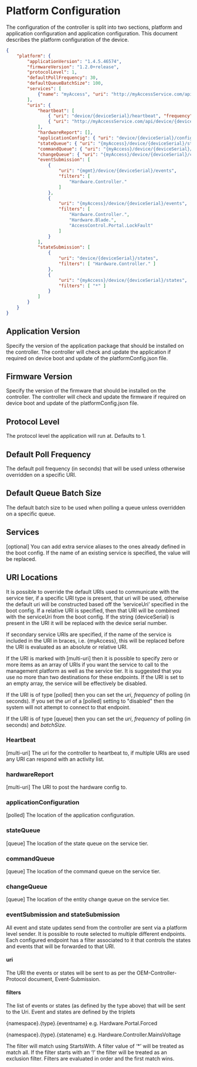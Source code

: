 # Platform Configuration

The configuration of the controller is split into two sections, platform and
application configuration and application configuration. This document describes
the platform configuration of the device.

```json
{
    "platform": {
        "applicationVersion": "1.4.5.46574",
        "firmwareVersion": "1.2.0+release",
        "protocolLevel": 1,
        "defaultPollFrequency": 30,
        "defaultQueueBatchSize": 100,
        "services": [
            {"name": "myAccess", "uri": "http://myAccessService.com/api"}
        ],
        "uris": {
            "heartbeat": [
                { "uri": "device/{deviceSerial}/heartbeat", "frequency": 7 },
                { "uri": "http://myAccessService.com/api/device/{deviceSerial}/heartbeat", "frequency": 13 }
            ],
            "hardwareReport": [],
            "applicationConfig": { "uri": "device/{deviceSerial}/configuration" },
            "stateQueue": { "uri": "{myAccess}/device/{deviceSerial}/states/messages", "frequency": 10, "batchSize": 10 },
            "commandQueue": { "uri": "{myAccess}/device/{deviceSerial}/commands/messages", "frequency": 10 },
            "changeQueue": { "uri": "{myAccess}/device/{deviceSerial}/changes/messages", "frequency": 10, "batchSize": 500 },
            "eventSubmission": [
                {
                    "uri": "{mgmt}/device/{deviceSerial}/events",
                    "filters": [
                        "Hardware.Controller."
                    ]
                },
                {
                    "uri": "{myAccess}/device/{deviceSerial}/events",
                    "filters": [
                        "Hardware.Controller.",
                        "Hardware.Blade.",
                        "AccessControl.Portal.LockFault"
                    ]
                }
            ],
            "stateSubmission": [
                {
                    "uri": "device/{deviceSerial}/states",
                    "filters": [ "Hardware.Controller." ]
                },
                {
                    "uri": "{myAccess}/device/{deviceSerial}/states",
                    "filters": [ "*" ]
                }
            ]
        }
    }
}
```

## Application Version

Specify the version of the application package that should be installed on the
controller. The controller will check and update the application if required on
device boot and update of the platformConfig.json file.

## Firmware Version

Specify the version of the firmware that should be installed on the controller.
The controller will check and update the firmware if required on device boot and
update of the platformConfig.json file.

## Protocol Level

The protocol level the application will run at. Defaults to 1.

## Default Poll Frequency

The default poll frequency (in seconds) that will be used unless otherwise
overridden on a specific URI.

## Default Queue Batch Size

The default batch size to be used when polling a queue unless overridden on a
specific queue.

## Services

[optional] You can add extra service aliases to the ones already defined in the
boot config. If the name of an existing service is specified, the value will be
replaced.

## URI Locations

It is possible to override the default URIs used to communicate with the service
tier, if a specific URI type is present, that uri will be used, otherwise the
default uri will be constructed based off the ‘serviceUri’ specified in the boot
config. If a relative URI is specified, then that URI will be combined with the
serviceUri from the boot config. If the string {deviceSerial} is present in the
URI it will be replaced with the device serial number.

If secondary service URIs are specified, if the name of the service is included
in the URI in braces, i.e. {myAccess}, this will be replaced before the URI is
evaluated as an absolute or relative URI.

If the URI is marked with [multi-uri] then it is possible to specify zero or
more items as an array of URIs if you want the service to call to the management
platform as well as the service tier. It is suggested that you use no more than
two destinations for these endpoints. If the URI is set to an empty array, the
service will be effectively be disabled.

If the URI is of type [polled] then you can set the *uri*, *frequency* of
polling (in seconds).  If you set the *uri* of a [polled] setting to "disabled"
then the system will not attempt to connect to that endpoint.

If the URI is of type [queue] then you can set the *uri*, *frequency* of polling
(in seconds) and *batchSize.*

### Heartbeat

[multi-uri] The uri for the controller to heartbeat to, if multiple URIs are
used any URI can respond with an activity list.

### hardwareReport

[multi-uri] The URI to post the hardware config to.

### applicationConfiguration

[polled] The location of the application configuration.

### stateQueue

[queue] The location of the state queue on the service tier.

### commandQueue

[queue] The location of the command queue on the service tier.

### changeQueue

[queue] The location of the entity change queue on the service tier.

### eventSubmission and stateSubmission

All event and state updates send from the controller are sent via a platform
level sender. It is possible to route selected to multiple different endpoints.
Each configured endpoint has a filter associated to it that controls the states
and events that will be forwarded to that URI.

#### uri

The URI the events or states will be sent to as per the OEM-Controller-Protocol
document, Event-Submission.

#### filters

The list of events or states (as defined by the type above) that will be sent to
the Uri. Event and states are defined by the triplets

{namespace}.{type}.{eventname} e.g. Hardware.Portal.Forced

{namespace}.{type}.{statename} e.g. Hardware.Controller.MainsVoltage

The filter will match using StartsWith. A filter value of ‘\*’ will be treated
as match all. If the filter starts with an ‘!’ the filter will be treated as an
exclusion filter. Filters are evaluated in order and the first match wins.
